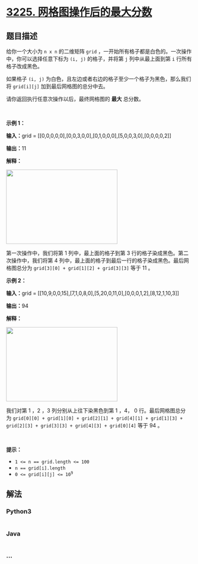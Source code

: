 # [3225. 网格图操作后的最大分数](https://leetcode.cn/problems/maximum-score-from-grid-operations)

## 题目描述

<!-- 这里写题目描述 -->

<p>给你一个大小为 <code>n x n</code>&nbsp;的二维矩阵&nbsp;<code>grid</code>&nbsp;，一开始所有格子都是白色的。一次操作中，你可以选择任意下标为&nbsp;<code>(i, j)</code>&nbsp;的格子，并将第&nbsp;<code>j</code>&nbsp;列中从最上面到第&nbsp;<code>i</code>&nbsp;行所有格子改成黑色。</p>

<p>如果格子 <code>(i, j)</code>&nbsp;为白色，且左边或者右边的格子至少一个格子为黑色，那么我们将 <code>grid[i][j]</code>&nbsp;加到最后网格图的总分中去。</p>

<p>请你返回执行任意次操作以后，最终网格图的 <strong>最大</strong>&nbsp;总分数。</p>

<p>&nbsp;</p>

<p><strong class="example">示例 1：</strong></p>

<div class="example-block">
<p><span class="example-io"><b>输入：</b>grid = [[0,0,0,0,0],[0,0,3,0,0],[0,1,0,0,0],[5,0,0,3,0],[0,0,0,0,2]]</span></p>

<p><span class="example-io"><b>输出：</b>11</span></p>

<p><strong>解释：</strong></p>
<img alt="" src="https://assets.leetcode.com/uploads/2024/05/11/one.png" style="width: 300px; height: 200px;" />
<p>第一次操作中，我们将第 1 列中，最上面的格子到第 3 行的格子染成黑色。第二次操作中，我们将第 4 列中，最上面的格子到最后一行的格子染成黑色。最后网格图总分为&nbsp;<code>grid[3][0] + grid[1][2] + grid[3][3]</code>&nbsp;等于 11 。</p>
</div>

<p><strong class="example">示例 2：</strong></p>

<div class="example-block">
<p><span class="example-io"><b>输入：</b>grid = [[10,9,0,0,15],[7,1,0,8,0],[5,20,0,11,0],[0,0,0,1,2],[8,12,1,10,3]]</span></p>

<p><span class="example-io"><b>输出：</b>94</span></p>

<p><strong>解释：</strong></p>
<img alt="" src="https://assets.leetcode.com/uploads/2024/05/11/two-1.png" style="width: 300px; height: 200px;" />
<p>我们对第 1 ，2 ，3 列分别从上往下染黑色到第 1 ，4， 0 行。最后网格图总分为&nbsp;<code>grid[0][0] + grid[1][0] + grid[2][1] + grid[4][1] + grid[1][3] + grid[2][3] + grid[3][3] + grid[4][3] + grid[0][4]</code>&nbsp;等于 94 。</p>
</div>

<p>&nbsp;</p>

<p><strong>提示：</strong></p>

<ul>
	<li><code>1 &lt;=&nbsp;n == grid.length &lt;= 100</code></li>
	<li><code>n == grid[i].length</code></li>
	<li><code>0 &lt;= grid[i][j] &lt;= 10<sup>9</sup></code></li>
</ul>


## 解法

<!-- 这里可写通用的实现逻辑 -->

<!-- tabs:start -->

### **Python3**

<!-- 这里可写当前语言的特殊实现逻辑 -->

```python

```

### **Java**

<!-- 这里可写当前语言的特殊实现逻辑 -->

```java

```

### **...**

```

```

<!-- tabs:end -->
